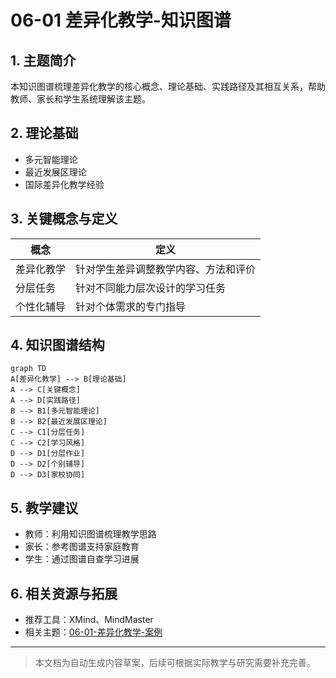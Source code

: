 # 06-01 差异化教学-知识图谱

## 1. 主题简介
本知识图谱梳理差异化教学的核心概念、理论基础、实践路径及其相互关系，帮助教师、家长和学生系统理解该主题。

## 2. 理论基础
- 多元智能理论
- 最近发展区理论
- 国际差异化教学经验

## 3. 关键概念与定义
| 概念 | 定义 |
|------|------|
| 差异化教学 | 针对学生差异调整教学内容、方法和评价 |
| 分层任务 | 针对不同能力层次设计的学习任务 |
| 个性化辅导 | 针对个体需求的专门指导 |

## 4. 知识图谱结构
```mermaid
graph TD
A[差异化教学] --> B[理论基础]
A --> C[关键概念]
A --> D[实践路径]
B --> B1[多元智能理论]
B --> B2[最近发展区理论]
C --> C1[分层任务]
C --> C2[学习风格]
D --> D1[分层作业]
D --> D2[个别辅导]
D --> D3[家校协同]
```

## 5. 教学建议
- 教师：利用知识图谱梳理教学思路
- 家长：参考图谱支持家庭教育
- 学生：通过图谱自查学习进展

## 6. 相关资源与拓展
- 推荐工具：XMind、MindMaster
- 相关主题：[06-01-差异化教学-案例](./06-01-差异化教学-案例.md)

---

> 本文档为自动生成内容草案，后续可根据实际教学与研究需要补充完善。 